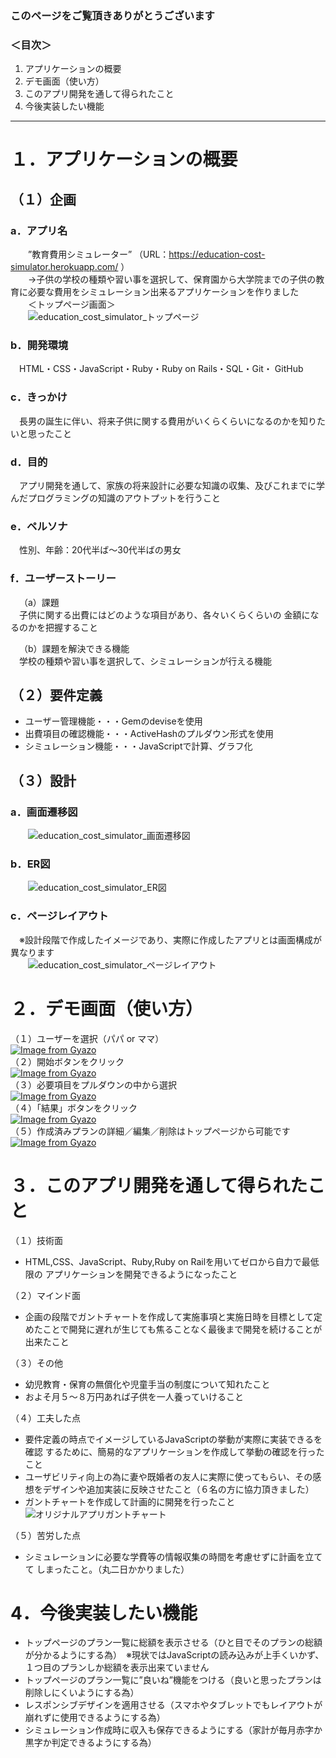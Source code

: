 ### このページをご覧頂きありがとうございます
### ＜目次＞
1. アプリケーションの概要
2. デモ画面（使い方）
3. このアプリ開発を通して得られたこと
4. 今後実装したい機能
***
# １．アプリケーションの概要
## （１）企画  
### a．アプリ名  
&emsp;&emsp;”教育費用シミュレーター” （URL：https://education-cost-simulator.herokuapp.com/ ）  
&emsp;&emsp;→子供の学校の種類や習い事を選択して、保育園から大学院までの子供の教育に必要な費用をシミュレーション出来るアプリケーションを作りました  
&emsp;&emsp;＜トップページ画面＞  
&emsp;&emsp;![education_cost_simulator_トップページ](https://user-images.githubusercontent.com/71694686/99922073-be2b5f80-2d71-11eb-83e5-097978980b58.jpeg)  

### b．開発環境   
&emsp;HTML・CSS・JavaScript・Ruby・Ruby on Rails・SQL・Git・ GitHub

### c．きっかけ  
&emsp;長男の誕生に伴い、将来子供に関する費用がいくらくらいになるのかを知りたいと思ったこと

### d．目的  
&emsp;アプリ開発を通して、家族の将来設計に必要な知識の収集、及びこれまでに学んだプログラミングの知識のアウトプットを行うこと

### e．ペルソナ  
&emsp;性別、年齢：20代半ば〜30代半ばの男女

### f．ユーザーストーリー  
&emsp;（a）課題  
&emsp;子供に関する出費にはどのような項目があり、各々いくらくらいの
金額になるのかを把握すること

&emsp;（b）課題を解決できる機能  
&emsp;学校の種類や習い事を選択して、シミュレーションが行える機能  

## （２）要件定義
* ユーザー管理機能・・・Gemのdeviseを使用
* 出費項目の確認機能・・・ActiveHashのプルダウン形式を使用
* シミュレーション機能・・・JavaScriptで計算、グラフ化  

## （３）設計
### a．画面遷移図  
&emsp;&emsp;![education_cost_simulator_画面遷移図](https://user-images.githubusercontent.com/71694686/99903934-f64b8780-2d0a-11eb-8f6f-75c6b6e328d9.jpeg)

### b．ER図  
&emsp;&emsp;![education_cost_simulator_ER図](https://user-images.githubusercontent.com/71694686/99922191-8244ca00-2d72-11eb-97ae-92b8fcf72d74.jpeg)

### c．ページレイアウト  
&emsp;※設計段階で作成したイメージであり、実際に作成したアプリとは画面構成が異なります  
&emsp;&emsp;![education_cost_simulator_ページレイアウト](https://user-images.githubusercontent.com/71694686/99922438-ed42d080-2d73-11eb-920b-ce86c8928224.jpeg)


# ２．デモ画面（使い方）  
（１）ユーザーを選択（パパ or ママ）  
[![Image from Gyazo](https://gyazo.com/5ec486eaf0369ce18be2c88586ac8be1.gif)](https://gyazo.com/5ec486eaf0369ce18be2c88586ac8be1)  
（２）開始ボタンをクリック  
[![Image from Gyazo](https://gyazo.com/41772848fbfa5fed7b9a77b0513c5741.gif)](https://gyazo.com/41772848fbfa5fed7b9a77b0513c5741)  
（３）必要項目をプルダウンの中から選択  
[![Image from Gyazo](https://gyazo.com/67afa2525174c16e0dff36a366e5d882.gif)](https://gyazo.com/67afa2525174c16e0dff36a366e5d882)  
（４）「結果」ボタンをクリック  
[![Image from Gyazo](https://gyazo.com/1da421a5b27e24a91d960dfd38714dd5.gif)](https://gyazo.com/1da421a5b27e24a91d960dfd38714dd5)  
（５）作成済みプランの詳細／編集／削除はトップページから可能です  
[![Image from Gyazo](https://gyazo.com/fc91882d3e708fa06d3f91c19063f600.gif)](https://gyazo.com/fc91882d3e708fa06d3f91c19063f600)  

# ３．このアプリ開発を通して得られたこと
（１）技術面  
* HTML,CSS、JavaScript、Ruby,Ruby on Railを用いてゼロから自力で最低限の
アプリケーションを開発できるようになったこと

（２）マインド面  
* 企画の段階でガントチャートを作成して実施事項と実施日時を目標として定めたことで開発に遅れが生じても焦ることなく最後まで開発を続けることが出来たこと

（３）その他  
* 幼児教育・保育の無償化や児童手当の制度について知れたこと
* およそ月５〜８万円あれば子供を一人養っていけること

（４）工夫した点
* 要件定義の時点でイメージしているJavaScriptの挙動が実際に実装できるを確認
するために、簡易的なアプリケーションを作成して挙動の確認を行ったこと
* ユーザビリティ向上の為に妻や既婚者の友人に実際に使ってもらい、その感想をデザインや追加実装に反映させたこと（６名の方に協力頂きました）
* ガントチャートを作成して計画的に開発を行ったこと 
![オリジナルアプリガントチャート](https://user-images.githubusercontent.com/71694686/100043152-2781a000-2e50-11eb-9a2e-007e515a686f.png)


（５）苦労した点  
* シミュレーションに必要な学費等の情報収集の時間を考慮せずに計画を立てて
しまったこと。（丸二日かかりました）

# 4．今後実装したい機能
* トップページのプラン一覧に総額を表示させる（ひと目でそのプランの総額が分かるようにする為）　※現状ではJavaScriptの読み込みが上手くいかず、１つ目のプランしか総額を表示出来ていません
* トップページのプラン一覧に”良いね”機能をつける（良いと思ったプランは削除しにくいようにする為）
* レスポンシブデザインを適用させる（スマホやタブレットでもレイアウトが崩れずに使用できるようにする為）
* シミュレーション作成時に収入も保存できるようにする（家計が毎月赤字か黒字か判定できるようにする為）